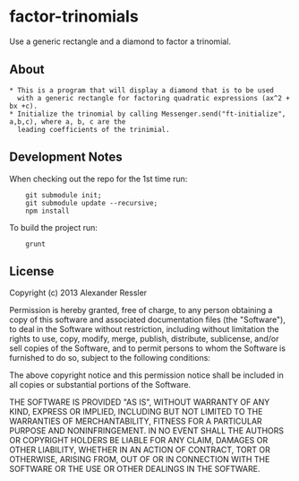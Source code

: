 factor-trinomials
=================

Use a generic rectangle and a diamond to factor a trinomial.


About
-----
    * This is a program that will display a diamond that is to be used
      with a generic rectangle for factoring quadratic expressions (ax^2 + bx +c).
    * Initialize the trinomial by calling Messenger.send("ft-initialize", a,b,c), where a, b, c are the 
      leading coefficients of the trinimial.  

Development Notes
-----------------

When checking out the repo for the 1st time run:
```
    git submodule init;
    git submodule update --recursive;    
    npm install
```
To build the project run:
```
    grunt
```
    
License
-------
Copyright (c) 2013 Alexander Ressler

Permission is hereby granted, free of charge, to any person obtaining a copy
of this software and associated documentation files (the "Software"), to deal
in the Software without restriction, including without limitation the rights
to use, copy, modify, merge, publish, distribute, sublicense, and/or sell
copies of the Software, and to permit persons to whom the Software is
furnished to do so, subject to the following conditions:

The above copyright notice and this permission notice shall be included in
all copies or substantial portions of the Software.

THE SOFTWARE IS PROVIDED "AS IS", WITHOUT WARRANTY OF ANY KIND, EXPRESS OR
IMPLIED, INCLUDING BUT NOT LIMITED TO THE WARRANTIES OF MERCHANTABILITY,
FITNESS FOR A PARTICULAR PURPOSE AND NONINFRINGEMENT. IN NO EVENT SHALL THE
AUTHORS OR COPYRIGHT HOLDERS BE LIABLE FOR ANY CLAIM, DAMAGES OR OTHER
LIABILITY, WHETHER IN AN ACTION OF CONTRACT, TORT OR OTHERWISE, ARISING FROM,
OUT OF OR IN CONNECTION WITH THE SOFTWARE OR THE USE OR OTHER DEALINGS IN
THE SOFTWARE.
